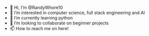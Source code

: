 - 👋 Hi, I’m @RandyWhore10
- 👀 I’m interested in computer science, full stack engineering and AI
- 🌱 I’m currently learning python
- 💞️ I’m looking to collaborate on beginner projects
- 📫 How to reach me on here!

<!---
RandyWhore10/RandyWhore10 is a ✨ special ✨ repository because its `README.md` (this file) appears on your GitHub profile.
You can click the Preview link to take a look at your changes.
--->
